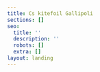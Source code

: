 ```yaml
---
title: Cs kitefoil Gallipoli
sections: []
seo:
  title: ''
  description: ''
  robots: []
  extra: []
layout: landing
---
```

